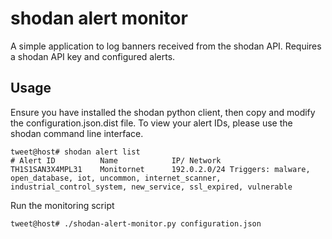 # shodan alert monitor
A simple application to log banners received from the shodan API. Requires a shodan API key and configured alerts.

## Usage
Ensure you have installed the shodan python client, then copy and modify the configuration.json.dist file. To view your alert IDs, please use the shodan command line interface.

```
tweet@host# shodan alert list
# Alert ID          Name            IP/ Network
TH1S1SAN3X4MPL31    Monitornet      192.0.2.0/24 Triggers: malware, open_database, iot, uncommon, internet_scanner, industrial_control_system, new_service, ssl_expired, vulnerable
```

Run the monitoring script
```
tweet@host# ./shodan-alert-monitor.py configuration.json
```